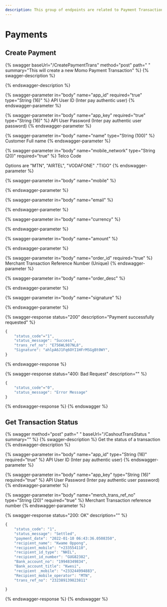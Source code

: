 ```yaml
---
description: This group of endpoints are related to Payment Transactions
---
```


# Payments

## Create Payment

{% swagger baseUrl="/CreatePaymentTrans" method="post" path=" " summary="This will create a new Momo Payment Transaction" %}
{% swagger-description %}

{% endswagger-description %}

{% swagger-parameter in="body" name="app_id" required="true" type="String (16)" %}
API User ID (Inter pay authentic user)
{% endswagger-parameter %}

{% swagger-parameter in="body" name="app_key" required="true" type="String (16)" %}
API User Password (Inter pay authentic user password)
{% endswagger-parameter %}

{% swagger-parameter in="body" name="name" type="String (100)" %}
Customer Full name
{% endswagger-parameter %}

{% swagger-parameter in="body" name="mobile_network" type="String (20)" required="true" %}
Telco Code

Options are "MTN", "AIRTEL", "VODAFONE" ."TIGO"
{% endswagger-parameter %}

{% swagger-parameter in="body" name="mobile" %}

{% endswagger-parameter %}

{% swagger-parameter in="body" name="email" %}

{% endswagger-parameter %}

{% swagger-parameter in="body" name="currency" %}

{% endswagger-parameter %}

{% swagger-parameter in="body" name="amount" %}

{% endswagger-parameter %}

{% swagger-parameter in="body" name="order_id" required="true" %}
Merchant Transaction Reference Number (Unique)
{% endswagger-parameter %}

{% swagger-parameter in="body" name="order_desc" %}

{% endswagger-parameter %}

{% swagger-parameter in="body" name="signature" %}

{% endswagger-parameter %}

{% swagger-response status="200" description="Payment successfully requested" %}
```javascript
{
    "status_code"="1",
    "status_message": "Success",
    "trans_ref_no": "E756WL987NL8",
    "Signature": "ahlpA6J1Fq6OYI1HFrMSGgBt0WY",
}
```
{% endswagger-response %}

{% swagger-response status="400: Bad Request" description="" %}
```javascript
{
    "status_code"="0",
    "status_message": "Error Message"
}
```
{% endswagger-response %}
{% endswagger %}

## Get Transaction Status

{% swagger method="post" path=" " baseUrl="/CashoutTransStatus " summary="" %}
{% swagger-description %}
Get the status of a transaction
{% endswagger-description %}

{% swagger-parameter in="body" name="app_id" type="String (16)" required="true" %}
API User ID (Inter pay authentic user)
{% endswagger-parameter %}

{% swagger-parameter in="body" name="app_key" type="String (16)" required="true" %}
API User Password (Inter pay authentic user password)
{% endswagger-parameter %}

{% swagger-parameter in="body" name="merch_trans_ref_no" type="String (20)" required="true" %}
Merchant Transaction reference number
{% endswagger-parameter %}

{% swagger-response status="200: OK" description="" %}
```javascript
{
    "status_code": "1",
    "status_message": "Settled",
    "payment_date": "2022-01-10 06:43:36.0508350",
    "recipient_name": "Kwame Oppong",
    "recipient_mobile": "+233554110",
    "recipient_id_type": "NHIL",
    "recipient_id_number": "GUG82382",
    "Bank_account_no": "19948349834",
    "Bank_account_title": "Kwesi",
    "recipient _mobile": "+233244994883",
    "Recipient_mobile_operator": "MTN",
    "trans_ref_no": "232389139823811"
    
}
```
{% endswagger-response %}
{% endswagger %}
